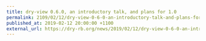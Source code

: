 ```yaml
---
title: dry-view 0.6.0, an introductory talk, and plans for 1.0
permalink: 2109/02/12/dry-view-0-6-0-an-introductory-talk-and-plans-for-1-0
published_at: 2019-02-12 20:00:00 +1100
external_url: https://dry-rb.org/news/2019/02/12/dry-view-0-6-0-an-introductory-talk-and-plans-for-1-0/
---
```

